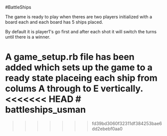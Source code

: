 #BattleShips

The game is ready to play when theres are two players initialized with a board each and each board has 5 ships placed. 

By default it is player1's go first and after each shot it will switch the turns until there is a winner. 

A game_setup.rb file has been added which sets up the game to a ready state placeing each ship from colums A through to E vertically. 
<<<<<<< HEAD
	# battleships_usman
=======
	
>>>>>>> fd39bd3060f32311df384253bae6dd2ebebf0aa0

